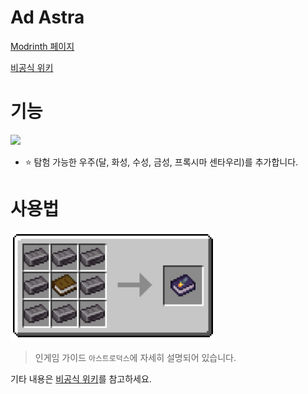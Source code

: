 # Ad Astra
[Modrinth 페이지](https://modrinth.com/mod/ad-astra)

[비공식 위키](https://ad-astra-mod.fandom.com/wiki/Ad_Astra_Mod_Wiki)

# 기능
![](https://media.forgecdn.net/attachments/629/553/2023-03-04_22.png)
* :star: 탐험 가능한 우주(달, 화성, 수성, 금성, 프록시마 센타우리)를 추가합니다.

# 사용법
![](imgs/astrodux.PNG)

> 인게임 가이드 `아스트로덕스`에 자세히 설명되어 있습니다. 

기타 내용은 [비공식 위키](https://ad-astra-mod.fandom.com/wiki/Ad_Astra_Mod_Wiki)를 참고하세요.